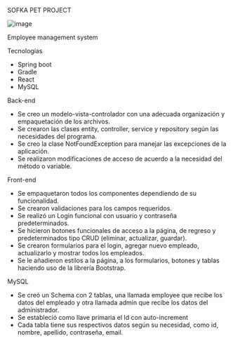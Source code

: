SOFKA PET PROJECT

![image](https://user-images.githubusercontent.com/62584398/144643847-50a5b73f-260c-4a32-a7d2-c003a02e18fe.png)


Employee management system

Tecnologías

* Spring boot
* Gradle
* React
* MySQL

Back-end

* Se creo un modelo-vista-controlador con una adecuada organización y empaquetación de los archivos.
* Se crearon las clases entity, controller, service y repository según las necesidades del programa.
* Se creo la clase NotFoundException para manejar las excepciones de la aplicación.
* Se realizaron modificaciones de acceso de acuerdo a la necesidad del método o variable.

Front-end

* Se empaquetaron todos los componentes dependiendo de su funcionalidad.
* Se crearon validaciones para los campos requeridos.
* Se realizó un Login funcional con usuario y contraseña predeterminados.
* Se hicieron botones funcionales de acceso a la página, de regreso y predeterminados tipo CRUD (eliminar, actualizar, guardar).
* Se crearon formularios para el login, agregar nuevo empleado, actualizarlo y mostrar todos los empleados.
* Se le añadieron estilos a la página, a los formularios, botones y tablas haciendo uso de la librería Bootstrap.

MySQL

* Se creó un Schema con 2 tablas, una llamada employee que recibe los datos del empleado y otra llamada admin que recibe los datos del administrador.
* Se estableció como llave primaria el Id con auto-increment
* Cada tabla tiene sus respectivos datos según su necesidad, como id, nombre, apellido, contraseña, email.
